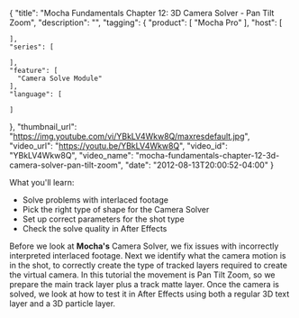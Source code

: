 {
  "title": "Mocha Fundamentals Chapter 12: 3D Camera Solver - Pan Tilt Zoom",
  "description": "",
  "tagging": {
    "product": [
      "Mocha Pro"
    ],
    "host": [

    ],
    "series": [

    ],
    "feature": [
      "Camera Solve Module"
    ],
    "language": [

    ]
  },
  "thumbnail_url": "https://img.youtube.com/vi/YBkLV4Wkw8Q/maxresdefault.jpg",
  "video_url": "https://youtu.be/YBkLV4Wkw8Q",
  "video_id": "YBkLV4Wkw8Q",
  "video_name": "mocha-fundamentals-chapter-12-3d-camera-solver-pan-tilt-zoom",
  "date": "2012-08-13T20:00:52-04:00"
}

What you'll learn:

  * Solve problems with interlaced footage
  * Pick the right type of shape for the Camera Solver
  * Set up correct parameters for the shot type
  * Check the solve quality in After Effects

Before we look at **Mocha's** Camera Solver, we fix issues with incorrectly
interpreted interlaced footage. Next we identify what the camera motion is in
the shot, to correctly create the type of tracked layers required to create
the virtual camera. In this tutorial the movement is Pan Tilt Zoom, so we
prepare the main track layer plus a track matte layer. Once the camera is
solved, we look at how to test it in After Effects using both a regular 3D
text layer and a 3D particle layer.


